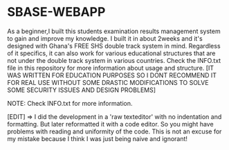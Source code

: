 # SBASE-WEBAPP
As a beginner,I built this students examination results management system to gain and improve my knowledge. I built it in about 2weeks and it's designed with Ghana's FREE SHS double track system in mind. Regardless of it specifics, it can also work for various educational structures that are not under the double track system in various countries. Check the INFO.txt file in this repository for more information about usage and structure.
[IT WAS WRITTEN FOR EDUCATION PURPOSES SO I DONT RECOMMEND IT FOR REAL USE WITHOUT SOME DRASTIC MODIFICATIONS TO SOLVE SOME SECURITY ISSUES AND DESIGN PROBLEMS] 

NOTE: Check INFO.txt for more information.

[EDIT] => I did the development in a 'raw texteditor' with no indentation and formatting. But later reformatted it with a code editor. So you might have problems with reading and uniformity of the code. This is not an excuse for my mistake because I think I was just being naive and ignorant!

